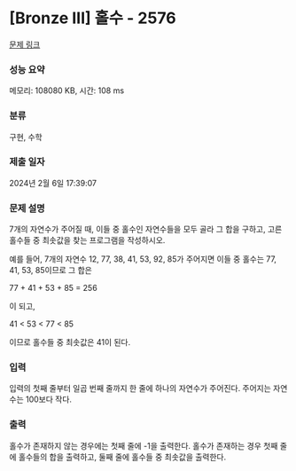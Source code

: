 # [Bronze III] 홀수 - 2576 

[문제 링크](https://www.acmicpc.net/problem/2576) 

### 성능 요약

메모리: 108080 KB, 시간: 108 ms

### 분류

구현, 수학

### 제출 일자

2024년 2월 6일 17:39:07

### 문제 설명

<p style="user-select: auto !important;">7개의 자연수가 주어질 때, 이들 중 홀수인 자연수들을 모두 골라 그 합을 구하고, 고른 홀수들 중 최솟값을 찾는 프로그램을 작성하시오.</p>

<p style="user-select: auto !important;">예를 들어, 7개의 자연수 12, 77, 38, 41, 53, 92, 85가 주어지면 이들 중 홀수는 77, 41, 53, 85이므로 그 합은</p>

<p style="user-select: auto !important;">77 + 41 + 53 + 85 = 256</p>

<p style="user-select: auto !important;">이 되고,</p>

<p style="user-select: auto !important;">41 < 53 < 77 < 85</p>

<p style="user-select: auto !important;">이므로 홀수들 중 최솟값은 41이 된다.</p>

### 입력 

 <p style="user-select: auto !important;">입력의 첫째 줄부터 일곱 번째 줄까지 한 줄에 하나의 자연수가 주어진다. 주어지는 자연수는 100보다 작다.</p>

### 출력 

 <p style="user-select: auto !important;">홀수가 존재하지 않는 경우에는 첫째 줄에 -1을 출력한다. 홀수가 존재하는 경우 첫째 줄에 홀수들의 합을 출력하고, 둘째 줄에 홀수들 중 최솟값을 출력한다.</p>

